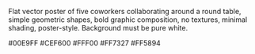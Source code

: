 Flat vector poster of five coworkers collaborating around a round table, simple geometric shapes, bold graphic composition, no textures, minimal shading, poster-style. Background must be pure white.


#00E9FF #CEF600 #FFF00 #FF7327 #FF5894

